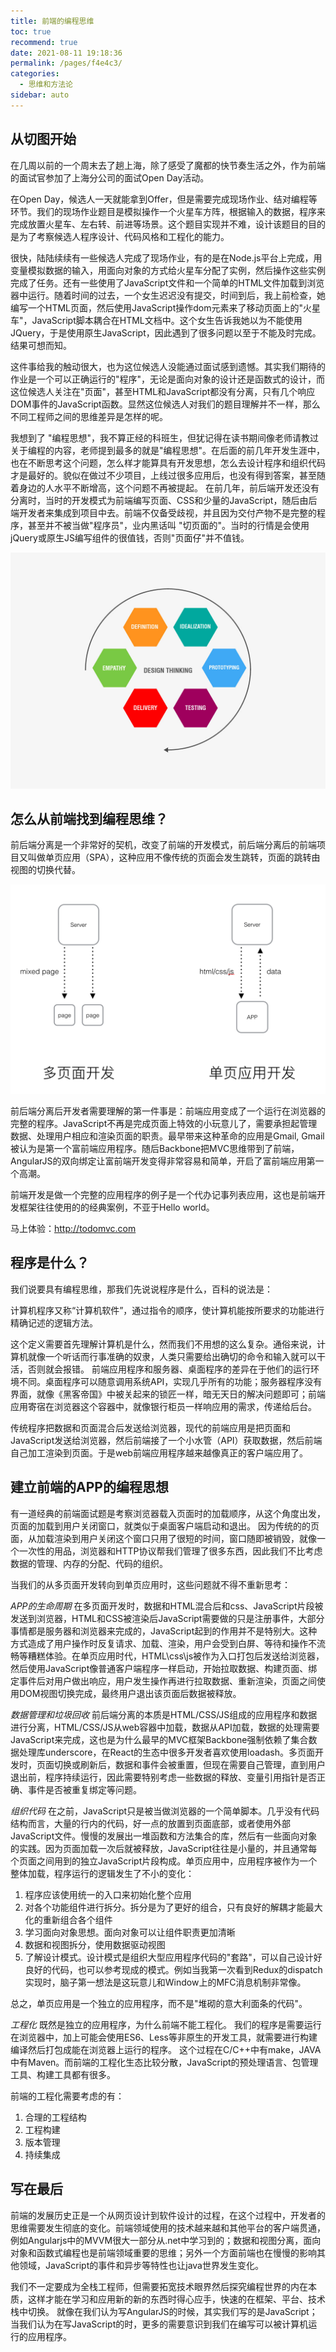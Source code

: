 ```yaml
---
title: 前端的编程思维
toc: true
recommend: true
date: 2021-08-11 19:18:36
permalink: /pages/f4e4c3/
categories:
  - 思维和方法论
sidebar: auto
---
```


## 从切图开始 

在几周以前的一个周末去了趟上海，除了感受了魔都的快节奏生活之外，作为前端的面试官参加了上海分公司的面试Open Day活动。 

在Open Day，候选人一天就能拿到Offer，但是需要完成现场作业、结对编程等环节。我们的现场作业题目是模拟操作一个火星车方阵，根据输入的数据，程序来完成放置火星车、左右转、前进等场景。这个题目实现并不难，设计该题目的目的是为了考察候选人程序设计、代码风格和工程化的能力。 

很快，陆陆续续有一些候选人完成了现场作业，有的是在Node.js平台上完成，用变量模拟数据的输入，用面向对象的方式给火星车分配了实例，然后操作这些实例完成了任务。还有一些使用了JavaScript文件和一个简单的HTML文件加载到浏览器中运行。随着时间的过去，一个女生迟迟没有提交，时间到后，我上前检查，她编写一个HTML页面，然后使用JavaScript操作dom元素来了移动页面上的"火星车"，JavaScript脚本耦合在HTML文档中。这个女生告诉我她以为不能使用JQuery，于是使用原生JavaScript，因此遇到了很多问题以至于不能及时完成。结果可想而知。 

这件事给我的触动很大，也为这位候选人没能通过面试感到遗憾。其实我们期待的作业是一个可以正确运行的"程序"，无论是面向对象的设计还是函数式的设计，而这位候选人关注在"页面"，甚至HTML和JavaScript都没有分离，只有几个响应DOM事件的JavaScript函数。显然这位候选人对我们的题目理解并不一样，那么不同工程师之间的思维差异是怎样的呢。

我想到了 "编程思想"，我不算正经的科班生，但犹记得在读书期间像老师请教过关于编程的内容，老师提到最多的就是"编程思想"。在后面的前几年开发生涯中，也在不断思考这个问题，怎么样才能算具有开发思想，怎么去设计程序和组织代码才是最好的。貌似在做过不少项目，上线过很多应用后，也没有得到答案，甚至随着身边的人水平不断增高，这个问题不再被提起。 在前几年，前后端开发还没有分离时，当时的开发模式为前端编写页面、CSS和少量的JavaScript，随后由后端开发者来集成到项目中去。前端不仅备受歧视，并且因为交付产物不是完整的程序，甚至并不被当做"程序员"，业内黑话叫 "切页面的"。当时的行情是会使用jQuery或原生JS编写组件的很值钱，否则"页面仔"并不值钱。 

![programming-thinking.jpg](thinking-in-frontend/3528157878.jpg)

## 怎么从前端找到编程思维？ 
前后端分离是一个非常好的契机，改变了前端的开发模式，前后端分离后的前端项目又叫做单页应用（SPA），这种应用不像传统的页面会发生跳转，页面的跳转由视图的切换代替。 

![image.png](thinking-in-frontend/745085406.png)

前后端分离后开发者需要理解的第一件事是：前端应用变成了一个运行在浏览器的完整的程序。JavaScript不再是完成页面上特效的小玩意儿了，需要承担起管理数据、处理用户相应和渲染页面的职责。最早带来这种革命的应用是Gmail, Gmail被认为是第一个富前端应用程序。随后Backbone把MVC思维带到了前端，AngularJS的双向绑定让富前端开发变得非常容易和简单，开启了富前端应用第一个高潮。 

前端开发是做一个完整的应用程序的例子是一个代办记事列表应用，这也是前端开发框架往往使用的的经典案例，不亚于Hello world。

马上体验：http://todomvc.com

## 程序是什么？ 

我们说要具有编程思维，那我们先说说程序是什么，百科的说法是： 

计算机程序又称“计算机软件”，通过指令的顺序，使计算机能按所要求的功能进行精确记述的逻辑方法。 

这个定义需要首先理解计算机是什么，然而我们不用想的这么复杂。通俗来说，计算机就像一个听话而行事准确的奴隶，人类只需要给出确切的命令和输入就可以干活，否则就会报错。 前端应用程序和服务器、桌面程序的差异在于他们的运行环境不同。桌面程序可以随意调用系统API，实现几乎所有的功能；服务器程序没有界面，就像《黑客帝国》中被关起来的锁匠一样，暗无天日的解决问题即可；前端应用寄宿在浏览器这个容器中，就像银行柜员一样响应用的需求，传递给后台。 

传统程序把数据和页面混合后发送给浏览器，现代的前端应用是把页面和JavaScript发送给浏览器，然后前端接了一个小水管（API）获取数据，然后前端自己加工渲染到页面。于是web前端应用程序越来越像真正的客户端应用了。 

## 建立前端的APP的编程思想 

有一道经典的前端面试题是考察浏览器载入页面时的加载顺序，从这个角度出发，页面的加载到用户关闭窗口，就类似于桌面客户端启动和退出。 因为传统的的页面，从加载渲染到用户关闭这个窗口只用了很短的时间，窗口随即被销毁，就像一个一次性的用品，浏览器和HTTP协议帮我们管理了很多东西，因此我们不比考虑数据的管理、内存的分配、代码的组织。 

当我们的从多页面开发转向到单页应用时，这些问题就不得不重新思考： 

*APP的生命周期* 在多页面开发时，数据和HTML混合后和css、JavaScript片段被发送到浏览器，HTML和CSS被渲染后JavaScript需要做的只是注册事件，大部分事情都是服务器和浏览器来完成的，JavaScript起到的作用并不是特别大。这种方式造成了用户操作时反复请求、加载、渲染，用户会受到白屏、等待和操作不流畅等糟糕体验。在单页应用时代，HTML\css\js被作为入口打包后发送给浏览器，然后使用JavaScript像普通客户端程序一样启动，开始拉取数据、构建页面、绑定事件后对用户做出响应，用户发生操作再进行拉取数据、重新渲染，页面之间使用DOM视图切换完成，最终用户退出该页面后数据被释放。 

*数据管理和垃圾回收* 前后端分离的本质是HTML/CSS/JS组成的应用程序和数据进行分离，HTML/CSS/JS从web容器中加载，数据从API加载，数据的处理需要JavaScript来完成，这也是为什么最早的MVC框架Backbone强制依赖了集合数据处理库underscore，在React的生态中很多开发者喜欢使用loadash。多页面开发时，页面切换或刷新后，数据和事件会被重置，但现在需要自己管理，直到用户退出前，程序持续运行，因此需要特别考虑一些数据的释放、变量引用指针是否正确、事件是否被重复绑定等问题。 

*组织代码* 在之前，JavaScript只是被当做浏览器的一个简单脚本。几乎没有代码结构而言，大量的行内的代码，好一点的放置到页面底部，或者使用外部JavaScript文件。慢慢的发展出一堆函数和方法集合的库，然后有一些面向对象的实践。因为页面加载一次后就被释放，JavaScript往往是小量的，并且通常每个页面之间用到的独立JavaScript片段构成。单页应用中，应用程序被作为一个整体加载，程序运行的逻辑发生了不小的变化： 

  1.   程序应该使用统一的入口来初始化整个应用 
  2.  对各个功能组件进行拆分。拆分是为了更好的组合，只有良好的解耦才能最大化的重新组合各个组件 
  3.  学习面向对象思想。面向对象可以让组件职责更加清晰 
  4.  数据和视图拆分，使用数据驱动视图 
  5.  了解设计模式。设计模式是组织大型应用程序代码的"套路"，可以自己设计好良好的代码，也可以参考现成的模式。例如当我第一次看到Redux的dispatch实现时，脑子第一想法是这玩意儿和Window上的MFC消息机制非常像。 

 总之，单页应用是一个独立的应用程序，而不是"堆砌的意大利面条的代码"。 

*工程化*  既然是独立的应用程序，为什么前端不能工程化。 我们的程序是需要运行在浏览器中，加上可能会使用ES6、Less等非原生的开发工具，就需要进行构建编译然后打包成能在浏览器上运行的程序。 这个过程在C/C++中有make，JAVA中有Maven。而前端的工程化生态比较分散，JavaScript的预处理语言、包管理工具、构建工具都有很多。 

前端的工程化需要考虑的有： 

  1. 合理的工程结构
  2. 工程构建
  3. 版本管理 
  4. 持续集成 

## 写在最后

前端的发展历史正是一个从网页设计到软件设计的过程，在这个过程中，开发者的思维需要发生彻底的变化。前端领域使用的技术越来越和其他平台的客户端贯通，例如Angularjs中的MVVM很大一部分从.net中学习到的；数据和视图分离，面向对象和函数式编程也是前端领域重要的思维；另外一个方面前端也在慢慢的影响其他领域，JavaScript的事件和异步等特性也让java世界发生变化。

我们不一定要成为全栈工程师，但需要拓宽技术眼界然后探究编程世界的内在本质，这样才能在学习和应用新的新的东西时得心应手，快速的在框架、平台、技术栈中切换。 
就像在我们认为写AngularJS的时候，其实我们写的是JavaScript；当我们认为在写JavaScript的时，更多的需要意识到我们在编写可以被计算机运行的应用程序。 
